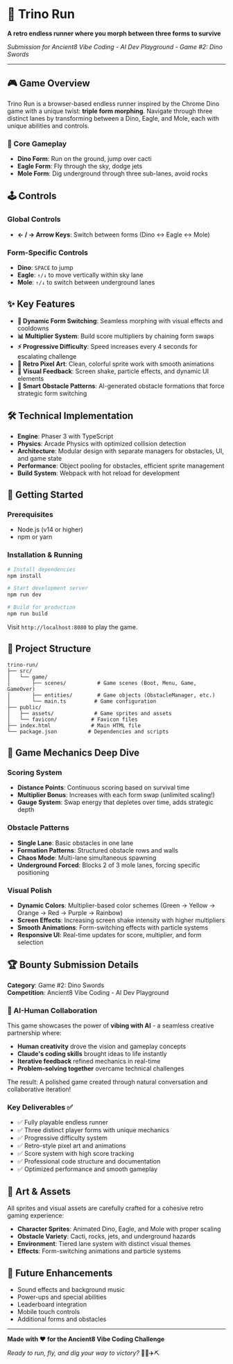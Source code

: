 # 🦖 Trino Run

**A retro endless runner where you morph between three forms to survive**

_Submission for Ancient8 Vibe Coding - AI Dev Playground - Game #2: Dino Swords_

---

## 🎮 Game Overview

Trino Run is a browser-based endless runner inspired by the Chrome Dino game with a unique twist: **triple form morphing**. Navigate through three distinct lanes by transforming between a Dino, Eagle, and Mole, each with unique abilities and controls.

### 🎯 Core Gameplay

- **Dino Form**: Run on the ground, jump over cacti
- **Eagle Form**: Fly through the sky, dodge jets
- **Mole Form**: Dig underground through three sub-lanes, avoid rocks

## 🕹️ Controls

### Global Controls

- **← / → Arrow Keys**: Switch between forms (Dino ↔ Eagle ↔ Mole)

### Form-Specific Controls

- **Dino**: `SPACE` to jump
- **Eagle**: `↑/↓` to move vertically within sky lane
- **Mole**: `↑/↓` to switch between underground lanes

## ✨ Key Features

- **🔄 Dynamic Form Switching**: Seamless morphing with visual effects and cooldowns
- **📊 Multiplier System**: Build score multipliers by chaining form swaps
- **⚡ Progressive Difficulty**: Speed increases every 4 seconds for escalating challenge
- **🎨 Retro Pixel Art**: Clean, colorful sprite work with smooth animations
- **🎵 Visual Feedback**: Screen shake, particle effects, and dynamic UI elements
- **💾 Smart Obstacle Patterns**: AI-generated obstacle formations that force strategic form switching

## 🛠️ Technical Implementation

- **Engine**: Phaser 3 with TypeScript
- **Physics**: Arcade Physics with optimized collision detection
- **Architecture**: Modular design with separate managers for obstacles, UI, and game state
- **Performance**: Object pooling for obstacles, efficient sprite management
- **Build System**: Webpack with hot reload for development

## 🚀 Getting Started

### Prerequisites

- Node.js (v14 or higher)
- npm or yarn

### Installation & Running

```bash
# Install dependencies
npm install

# Start development server
npm run dev

# Build for production
npm run build
```

Visit `http://localhost:8080` to play the game.

## 📁 Project Structure

```
trino-run/
├── src/
│   └── game/
│       ├── scenes/          # Game scenes (Boot, Menu, Game, GameOver)
│       ├── entities/        # Game objects (ObstacleManager, etc.)
│       └── main.ts         # Game configuration
├── public/
│   ├── assets/             # Game sprites and assets
│   └── favicon/           # Favicon files
├── index.html             # Main HTML file
└── package.json          # Dependencies and scripts
```

## 🎪 Game Mechanics Deep Dive

### Scoring System

- **Distance Points**: Continuous scoring based on survival time
- **Multiplier Bonus**: Increases with each form swap (unlimited scaling!)
- **Gauge System**: Swap energy that depletes over time, adds strategic depth

### Obstacle Patterns

- **Single Lane**: Basic obstacles in one lane
- **Formation Patterns**: Structured obstacle rows and walls
- **Chaos Mode**: Multi-lane simultaneous spawning
- **Underground Forced**: Blocks 2 of 3 mole lanes, forcing specific positioning

### Visual Polish

- **Dynamic Colors**: Multiplier-based color schemes (Green → Yellow → Orange → Red → Purple → Rainbow)
- **Screen Effects**: Increasing screen shake intensity with higher multipliers
- **Smooth Animations**: Form-switching effects with particle systems
- **Responsive UI**: Real-time updates for score, multiplier, and form selection

## 🏆 Bounty Submission Details

**Category**: Game #2: Dino Swords  
**Competition**: Ancient8 Vibe Coding - AI Dev Playground

### 🤖 AI-Human Collaboration

This game showcases the power of **vibing with AI** - a seamless creative partnership where:

- **Human creativity** drove the vision and gameplay concepts
- **Claude's coding skills** brought ideas to life instantly
- **Iterative feedback** refined mechanics in real-time
- **Problem-solving together** overcame technical challenges

The result: A polished game created through natural conversation and collaborative iteration!

### Key Deliverables ✅

- ✅ Fully playable endless runner
- ✅ Three distinct player forms with unique mechanics
- ✅ Progressive difficulty system
- ✅ Retro-style pixel art and animations
- ✅ Score system with high score tracking
- ✅ Professional code structure and documentation
- ✅ Optimized performance and smooth gameplay

## 🎨 Art & Assets

All sprites and visual assets are carefully crafted for a cohesive retro gaming experience:

- **Character Sprites**: Animated Dino, Eagle, and Mole with proper scaling
- **Obstacle Variety**: Cacti, rocks, jets, and underground hazards
- **Environment**: Tiered lane system with distinct visual themes
- **Effects**: Form-switching animations and particle systems

## 🚧 Future Enhancements

- Sound effects and background music
- Power-ups and special abilities
- Leaderboard integration
- Mobile touch controls
- Additional forms and obstacles

---

**Made with ❤️ for the Ancient8 Vibe Coding Challenge**

_Ready to run, fly, and dig your way to victory?_ 🏃‍♂️✈️⛏️
